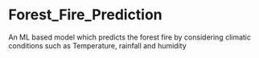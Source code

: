 # Forest_Fire_Prediction

An ML based model which predicts the forest fire by considering climatic conditions such as Temperature, rainfall and humidity
